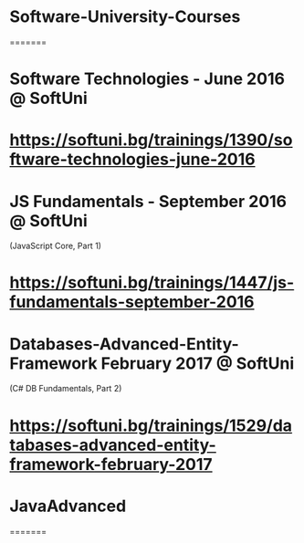 # Software-University-Courses
=======
# Software Technologies - June 2016 @ SoftUni

https://softuni.bg/trainings/1390/software-technologies-june-2016
=======
# JS Fundamentals - September 2016 @ SoftUni

(JavaScript Core, Part 1)

https://softuni.bg/trainings/1447/js-fundamentals-september-2016
=======
# Databases-Advanced-Entity-Framework February 2017 @ SoftUni

(C# DB Fundamentals, Part 2)

https://softuni.bg/trainings/1529/databases-advanced-entity-framework-february-2017
=======
# JavaAdvanced

=======